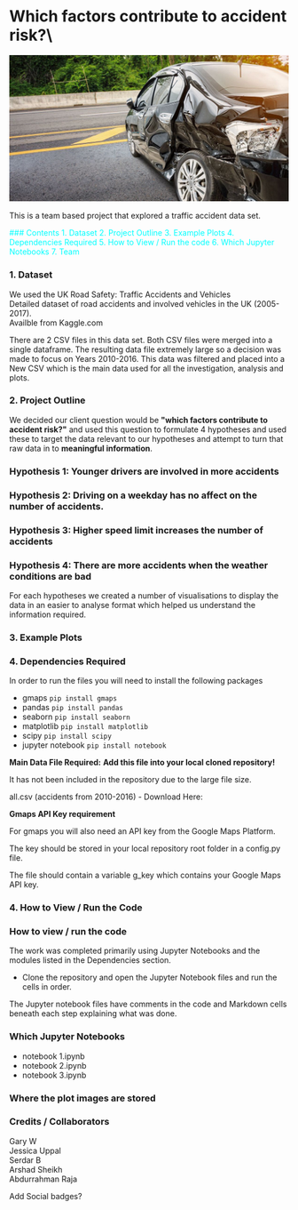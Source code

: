# Which factors contribute to accident risk?\
![Title Image](readme_images/title.jpg)

This is a team based project that explored a traffic accident data set.

<span style="color:cyan">
### Contents
1. Dataset
2. Project Outline
3. Example Plots
4. Dependencies Required
5. How to View / Run the code
6. Which Jupyter Notebooks
7. Team
</span>


### 1. Dataset
We used the UK Road Safety: Traffic Accidents and Vehicles\
Detailed dataset of road accidents and involved vehicles in the UK (2005-2017).\
Availble from Kaggle.com

There are 2 CSV files in this data set. Both CSV files were merged into a single dataframe. The resulting data file extremely large so a decision was made to focus on Years 2010-2016. This data was filtered and placed into a New CSV which is the main data used for all the investigation, analysis and plots.


### 2. Project Outline

We decided our client question would be **"which factors contribute to accident risk?"** and used this question to formulate 4 hypotheses and used these to target the data relevant to our hypotheses and attempt to turn that raw data in to **meaningful information**.

### Hypothesis 1: Younger drivers are involved in more accidents
### Hypothesis 2: Driving on a weekday has no affect on the number of accidents.
### Hypothesis 3: Higher speed limit increases the number of accidents
### Hypothesis 4: There are more accidents when the weather conditions are bad

For each hypotheses we created a number of visualisations to display the data in an easier to analyse format which helped us understand the information required.

### 3. Example Plots


### 4. Dependencies Required

In order to run the files you will need to install the following packages

* gmaps `pip install gmaps`
* pandas `pip install pandas`
* seaborn `pip install seaborn`
* matplotlib `pip install matplotlib`
* scipy `pip install scipy`
* jupyter notebook `pip install notebook`

**Main Data File Required:**
**Add this file into your local cloned repository!** 

It has not been included in the repository due to the large file size.

all.csv (accidents from 2010-2016) - Download Here: 

**Gmaps API Key requirement**

For gmaps you will also need an API key from the Google Maps Platform.

The key should be stored in your local repository root folder in a config.py file.

The file should contain a variable g_key which contains your Google Maps API key.


### 4. How to View / Run the Code




### How to view / run the code
The work was completed primarily using Jupyter Notebooks and the modules listed in the Dependencies section.

* Clone the repository and open the Jupyter Notebook files and run the cells in order.

The Jupyter notebook files have comments in the code and Markdown cells beneath each step explaining what was done.


### Which Jupyter Notebooks
* notebook 1.ipynb
* notebook 2.ipynb
* notebook 3.ipynb

### Where the plot images are stored





### Credits / Collaborators
Gary W\
Jessica Uppal\
Serdar B\
Arshad Sheikh\
Abdurrahman Raja

Add Social badges?